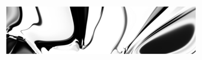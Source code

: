 [![neuralart][thumbnail]][link]

[thumbnail]: https://github.com/dstein64/dstein64/blob/neuralart_202101160134/neuralart-thumbnail.jpg?raw=true
[link]: https://github.com/dstein64/dstein64/blob/neuralart_202101160134/neuralart.png?raw=true
